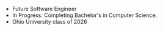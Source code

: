 - Future Software Engineer 
- In Progress: Completing Bachelor's in Computer Science.
- Ohio University class of 2026

